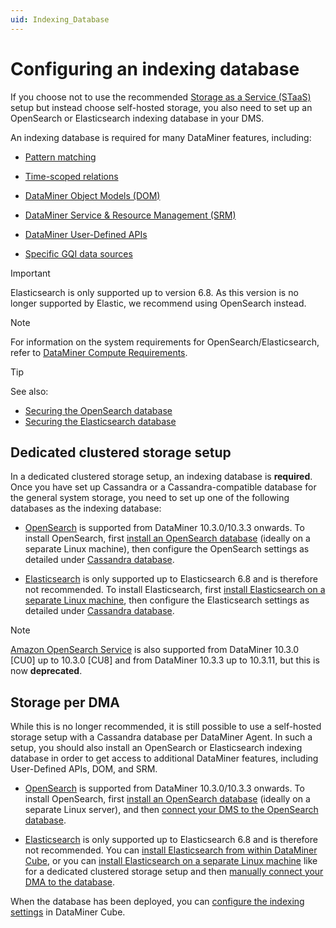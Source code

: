 ```yaml
---
uid: Indexing_Database
---
```


# Configuring an indexing database

If you choose not to use the recommended [Storage as a Service (STaaS)](xref:STaaS) setup but instead choose self-hosted storage, you also need to set up an OpenSearch or Elasticsearch indexing database in your DMS.

An indexing database is required for many DataMiner features, including:

- [Pattern matching](xref:Working_with_pattern_matching)

- [Time-scoped relations](xref:Adding_time_scoped_related_parameters_to_a_trend_graph)

- [DataMiner Object Models (DOM)](xref:DOM)

- [DataMiner Service & Resource Management (SRM)](xref:SRM)

- [DataMiner User-Defined APIs](xref:UD_APIs)

- [Specific GQI data sources](xref:Query_data_sources)

> [!IMPORTANT]
> Elasticsearch is only supported up to version 6.8. As this version is no longer supported by Elastic, we recommend using OpenSearch instead.

> [!NOTE]
> For information on the system requirements for OpenSearch/Elasticsearch, refer to [DataMiner Compute Requirements](xref:DataMiner_Compute_Requirements).

> [!TIP]
> See also:
>
> - [Securing the OpenSearch database](xref:Security_OpenSearch)
> - [Securing the Elasticsearch database](xref:Security_Elasticsearch)

## Dedicated clustered storage setup

In a dedicated clustered storage setup, an indexing database is **required**. Once you have set up Cassandra or a Cassandra-compatible database for the general system storage, you need to set up one of the following databases as the indexing database:

- [OpenSearch](xref:OpenSearch_database) is supported from DataMiner 10.3.0/10.3.3 onwards. To install OpenSearch, first [install an OpenSearch database](xref:Installing_OpenSearch_database) (ideally on a separate Linux machine), then configure the OpenSearch settings as detailed under [Cassandra database](xref:Configuring_the_database_settings_in_Cube#cassandra-database).

- [Elasticsearch](xref:Elasticsearch_database) is only supported up to Elasticsearch 6.8 and is therefore not recommended. To install Elasticsearch, first [install Elasticsearch on a separate Linux machine](xref:Installing_Elasticsearch_on_separate_Linux_machine), then configure the Elasticsearch settings as detailed under [Cassandra database](xref:Configuring_the_database_settings_in_Cube#cassandra-database).

> [!NOTE]
> [Amazon OpenSearch Service](xref:Amazon_OpenSearch_Service) is also supported from DataMiner 10.3.0 [CU0] up to 10.3.0 [CU8] and from DataMiner 10.3.3 up to 10.3.11, but this is now **deprecated**.

## Storage per DMA

While this is no longer recommended, it is still possible to use a self-hosted storage setup with a Cassandra database per DataMiner Agent. In such a setup, you should also install an OpenSearch or Elasticsearch indexing database in order to get access to additional DataMiner features, including User-Defined APIs, DOM, and SRM.

- [OpenSearch](xref:OpenSearch_database) is supported from DataMiner 10.3.0/10.3.3 onwards. To install OpenSearch, first [install an OpenSearch database](xref:Installing_OpenSearch_database) (ideally on a separate Linux server), and then [connect your DMS to the OpenSearch database](xref:Manually_Connecting_DMA_to_Elasticsearch_Cluster).

- [Elasticsearch](xref:Elasticsearch_database) is only supported up to Elasticsearch 6.8 and is therefore not recommended. You can [install Elasticsearch from within DataMiner Cube](xref:Installing_Elasticsearch_via_DataMiner), or you can [install Elasticsearch on a separate Linux machine](xref:Installing_Elasticsearch_on_separate_Linux_machine) like for a dedicated clustered storage setup and then [manually connect your DMA to the database](xref:Manually_Connecting_DMA_to_Elasticsearch_Cluster).

When the database has been deployed, you can [configure the indexing settings](xref:Configuring_DataMiner_Indexing) in DataMiner Cube.
